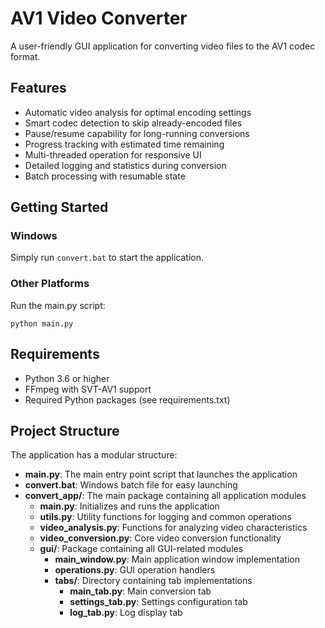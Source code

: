 # AV1 Video Converter

A user-friendly GUI application for converting video files to the AV1 codec format.

## Features

- Automatic video analysis for optimal encoding settings
- Smart codec detection to skip already-encoded files
- Pause/resume capability for long-running conversions
- Progress tracking with estimated time remaining
- Multi-threaded operation for responsive UI
- Detailed logging and statistics during conversion
- Batch processing with resumable state

## Getting Started

### Windows

Simply run `convert.bat` to start the application.

### Other Platforms

Run the main.py script:

```
python main.py
```

## Requirements

- Python 3.6 or higher
- FFmpeg with SVT-AV1 support
- Required Python packages (see requirements.txt)

## Project Structure

The application has a modular structure:

- **main.py**: The main entry point script that launches the application
- **convert.bat**: Windows batch file for easy launching
- **convert_app/**: The main package containing all application modules
  - **main.py**: Initializes and runs the application
  - **utils.py**: Utility functions for logging and common operations
  - **video_analysis.py**: Functions for analyzing video characteristics
  - **video_conversion.py**: Core video conversion functionality
  - **gui/**: Package containing all GUI-related modules
    - **main_window.py**: Main application window implementation
    - **operations.py**: GUI operation handlers
    - **tabs/**: Directory containing tab implementations
      - **main_tab.py**: Main conversion tab
      - **settings_tab.py**: Settings configuration tab
      - **log_tab.py**: Log display tab
